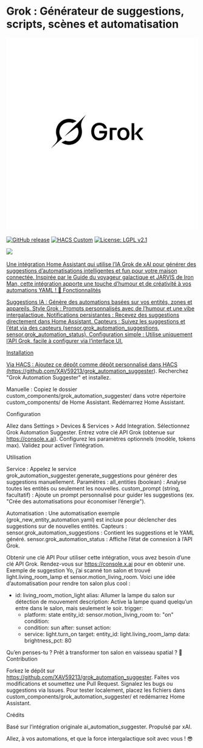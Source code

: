 # Grok : Générateur de suggestions, scripts, scènes et automatisation

![Logo](./images/logo.png)

[![GitHub release](https://img.shields.io/github/v/release/XAV59213/grok_automation_suggester)](https://github.com/XAV59213/grok_automation_suggester/releases)
[![HACS Custom](https://img.shields.io/badge/HACS-Custom-orange.svg?logo=home-assistant)](https://hacs.xyz/)
[![License: LGPL v2.1](https://img.shields.io/badge/License-LGPL%20v2.1-blue.svg)](./LICENSE)

<a href="https://www.buymeacoffee.com/xav59213"> <img src="https://img.buymeacoffee.com/button-api/?text=xav59213&emoji=&slug=xav59213&button_colour=5F7FFF&font_colour=ffffff&font_family=Cookie&outline_colour=000000&coffee_colour=FFDD00" /> 

Une intégration Home Assistant qui utilise l’IA Grok de xAI pour générer des suggestions d’automatisations intelligentes et fun pour votre maison connectée. Inspirée par le Guide du voyageur galactique et JARVIS de Iron Man, cette intégration apporte une touche d’humour et de créativité à vos automations YAML ! 🚀
Fonctionnalités

Suggestions IA : Génère des automations basées sur vos entités, zones et appareils.
Style Grok : Prompts personnalisés avec de l’humour et une vibe intergalactique.
Notifications persistantes : Recevez des suggestions directement dans Home Assistant.
Capteurs : Suivez les suggestions et l’état via des capteurs (sensor.grok_automation_suggestions, sensor.grok_automation_status).
Configuration simple : Utilise uniquement l’API Grok, facile à configurer via l’interface UI.

Installation

Via HACS :
Ajoutez ce dépôt comme dépôt personnalisé dans HACS (https://github.com/XAV59213/grok_automation_suggester).
Recherchez "Grok Automation Suggester" et installez.


Manuelle :
Copiez le dossier custom_components/grok_automation_suggester/ dans votre répertoire custom_components/ de Home Assistant.
Redémarrez Home Assistant.



Configuration

Allez dans Settings > Devices & Services > Add Integration.
Sélectionnez Grok Automation Suggester.
Entrez votre clé API Grok (obtenue sur https://console.x.ai).
Configurez les paramètres optionnels (modèle, tokens max).
Validez pour activer l’intégration.

Utilisation

Service : Appelez le service grok_automation_suggester.generate_suggestions pour générer des suggestions manuellement.
Paramètres :
all_entities (boolean) : Analyse toutes les entités ou seulement les nouvelles.
custom_prompt (string, facultatif) : Ajoute un prompt personnalisé pour guider les suggestions (ex. "Crée des automatisations pour économiser l’énergie").




Automatisation : Une automatisation exemple (grok_new_entity_automation.yaml) est incluse pour déclencher des suggestions sur de nouvelles entités.
Capteurs :
sensor.grok_automation_suggestions : Contient les suggestions et le YAML généré.
sensor.grok_automation_status : Affiche l’état de connexion à l’API Grok.



Obtenir une clé API
Pour utiliser cette intégration, vous avez besoin d’une clé API Grok. Rendez-vous sur https://console.x.ai pour en obtenir une.
Exemple de suggestion
Yo, j’ai scanné ton salon et trouvé light.living_room_lamp et sensor.motion_living_room. Voici une idée d’automatisation pour rendre ton salon plus cool :
- id: living_room_motion_light
  alias: Allumer la lampe du salon sur détection de mouvement
  description: Active la lampe quand quelqu’un entre dans le salon, mais seulement le soir.
  trigger:
    - platform: state
      entity_id: sensor.motion_living_room
      to: "on"
  condition:
    - condition: sun
      after: sunset
  action:
    - service: light.turn_on
      target:
        entity_id: light.living_room_lamp
      data:
        brightness_pct: 80

Qu’en penses-tu ? Prêt à transformer ton salon en vaisseau spatial ? 🚀
Contribution

Forkez le dépôt sur https://github.com/XAV59213/grok_automation_suggester.
Faites vos modifications et soumettez une Pull Request.
Signalez les bugs ou suggestions via Issues.
Pour tester localement, placez les fichiers dans custom_components/grok_automation_suggester/ et redémarrez Home Assistant.

Crédits

Basé sur l’intégration originale ai_automation_suggester.
Propulsé par xAI.


Allez, à vos automations, et que la force intergalactique soit avec vous ! 😎
